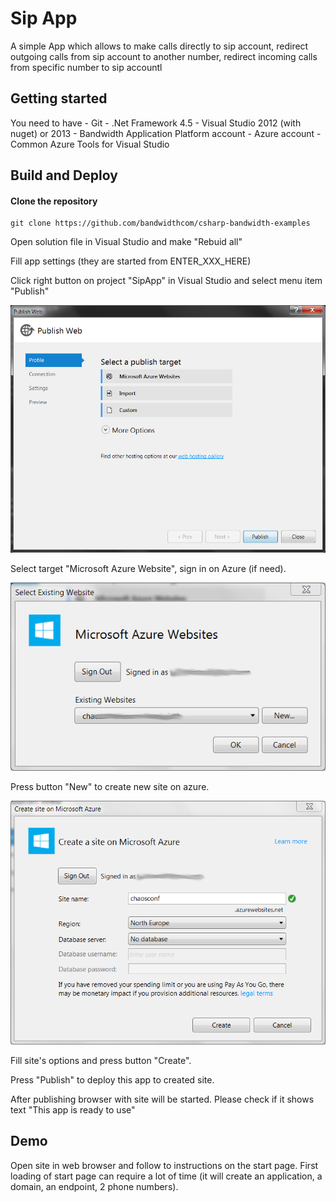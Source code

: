 # Sip App

A simple App  which allows to make calls directly to sip account, redirect outgoing calls from sip account to another number, redirect incoming calls from specific number to sip accountl


## Getting started
You need to have
    - Git
    - .Net Framework 4.5
    - Visual Studio 2012 (with nuget) or 2013
    - Bandwidth Application Platform account
    - Azure account
    - Common Azure Tools for Visual Studio


## Build and Deploy

#### Clone the repository

```console
git clone https://github.com/bandwidthcom/csharp-bandwidth-examples
```
Open solution file in Visual Studio and make "Rebuid all"

Fill app settings (they are started from ENTER_XXX_HERE)

Click right button on project "SipApp" in Visual Studio and select menu item "Publish"

![](/images/select-target.png)

Select target "Microsoft Azure Website", sign in on Azure (if need).

![](/images/select-site.png)

Press button "New" to create new site on azure.

![](/images/new-site.png)

Fill site's options and press button "Create".

Press "Publish" to deploy this app to created site.

After publishing browser with site will be started. Please check if it shows text "This app is ready to use"




## Demo

Open site in web browser and follow to instructions on the start page.
First loading of start page can require a lot of time (it will create an application, a domain, an endpoint, 2 phone numbers).
